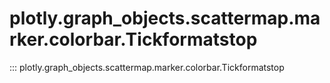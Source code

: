 # plotly.graph_objects.scattermap.marker.colorbar.Tickformatstop

::: plotly.graph_objects.scattermap.marker.colorbar.Tickformatstop
